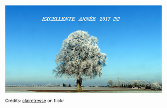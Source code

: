 ![Estéban](/images/2022-10-14.jpg)

Crédits: [clairetresse](https://www.flickr.com/people/clairetresse/) on flickr